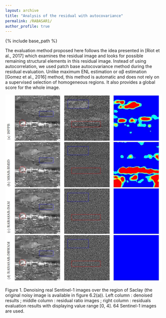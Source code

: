 ```yaml
---
layout: archive
title: "Analysis of the residual with autocovariance"
permalink: /RABASAR1/
author_profile: true
---
```


{% include base_path %}

The evaluation method proposed here follows the idea presented in [Riot et al., 2017]
which examines the residual image and looks for possible remaining structural elements
in this residual image. Instead of using autocorrelation, we used patch base autocovariance method during the residual evaluation.
Unlike maximum ENL estimation or αβ estimation [Gomez
et al., 2016] method, this method is automatic and does not rely on a supervised
selection of homogeneous regions. It also provides a global score for the whole image.


![changeAreaDetection](/images/residualEvaluation1.jpg)

Figure 1. Denoising real Sentinel-1 images over the region of Saclay (the original noisy
image is available in figure 6.2(a)). Left column : denoised results ; middle column : residual
ratio images ; right column : residuals evaluation results with displaying value range [0, 4].
64 Sentinel-1 images are used.
